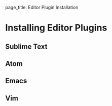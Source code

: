 page_title: Editor Plugin Installation

# Installing Editor Plugins
## Sublime Text
## Atom
## Emacs
## Vim
